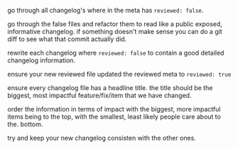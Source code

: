 go through all changelog's where in the meta has `reviewed: false`.

go through the false files and refactor them to read like a public exposed, informative changelog. if something doesn't make sense you can do a git diff to see what that commit actually did.

rewrite each changelog where `reviewed: false` to contain a good detailed changelog information.

ensure your new reviewed file updated the reviewed meta to `reviewed: true`

ensure every changelog file has a headline title. the title should be the biggest, most impactful feature/fix/item that we have changed.

order the information in terms of impact with the biggest, more impactful items being to the top, with the smallest, least likely people care about to the. bottom.

try and keep your new changelog consisten with the other ones.
